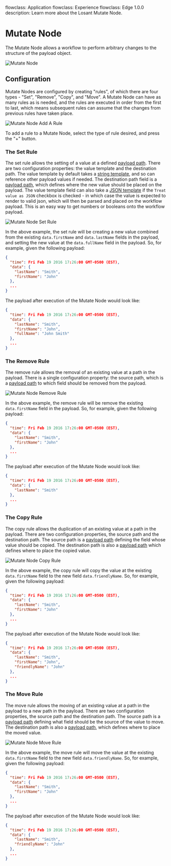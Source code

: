 flowclass: Application
flowclass: Experience
flowclass: Edge 1.0.0
description: Learn more about the Losant Mutate Node.

# Mutate Node

The Mutate Node allows a workflow to perform arbitrary changes to the structure of the payload object.

![Mutate Node](/images/workflows/logic/mutate-node.png "Mutate Node")

## Configuration

Mutate Nodes are configured by creating "rules", of which there are four types - "Set", "Remove", "Copy", and "Move". A Mutate Node can have as many rules as is needed, and the rules are executed in order from the first to last, which means subsequent rules can assume that the changes from previous rules have taken place.

![Mutate Node Add A Rule](/images/workflows/logic/mutate-node-add-a-rule.png "Mutate Node Add A Rule")

To add a rule to a Mutate Node, select the type of rule desired, and press the "+" button.

### The Set Rule

The set rule allows the setting of a value at a defined [payload path](/workflows/accessing-payload-data/#payload-paths). There are two configuration properties: the value template and the destination path. The value template by default takes a [string template](/workflows/accessing-payload-data/#string-templates), and so can reference other payload values if needed. The destination path field is a [payload path](/workflows/accessing-payload-data/#payload-paths), which defines where the new value should be placed on the payload. The value template field can also take a [JSON template](/workflows/accessing-payload-data/#json-templates) if the `Treat value as JSON` checkbox is checked - in which case the value is expected to render to valid json, which will then be parsed and placed on the workflow payload. This is an easy way to get numbers or booleans onto the workflow payload.

![Mutate Node Set Rule](/images/workflows/logic/mutate-node-set-rule.png "Mutate Node Set Rule")

In the above example, the set rule will be creating a new value combined from the existing `data.firstName` and `data.lastName` fields in the payload, and setting the new value at the `data.fullName` field in the payload. So, for example, given the following payload:

```json
{
  "time": Fri Feb 19 2016 17:26:00 GMT-0500 (EST),
  "data": {
    "lastName": "Smith",
    "firstName": "John"
  },
  ...
}
```

The payload after execution of the Mutate Node would look like:

```json
{
  "time": Fri Feb 19 2016 17:26:00 GMT-0500 (EST),
  "data": {
    "lastName": "Smith",
    "firstName": "John",
    "fullName": "John Smith"
  },
  ...
}
```

### The Remove Rule

The remove rule allows the removal of an existing value at a path in the payload. There is a single configuration property: the source path, which is a [payload path](/workflows/accessing-payload-data/#payload-paths) to which field should be removed from the payload.

![Mutate Node Remove Rule](/images/workflows/logic/mutate-node-remove-rule.png "Mutate Node Remove Rule")

In the above example, the remove rule will be remove the existing `data.firstName` field in the payload. So, for example, given the following payload:

```json
{
  "time": Fri Feb 19 2016 17:26:00 GMT-0500 (EST),
  "data": {
    "lastName": "Smith",
    "firstName": "John"
  },
  ...
}
```

The payload after execution of the Mutate Node would look like:

```json
{
  "time": Fri Feb 19 2016 17:26:00 GMT-0500 (EST),
  "data": {
    "lastName": "Smith"
  },
  ...
}
```

### The Copy Rule

The copy rule allows the duplication of an existing value at a path in the payload. There are two configuration properties, the source path and the destination path. The source path is a [payload path](/workflows/accessing-payload-data/#payload-paths) defining the field whose value should be copied. The destination path is also a [payload path](/workflows/accessing-payload-data/#payload-paths) which defines where to place the copied value.

![Mutate Node Copy Rule](/images/workflows/logic/mutate-node-copy-rule.png "Mutate Node Copy Rule")

In the above example, the copy rule will copy the value at the existing `data.firstName` field to the new field `data.friendlyName`. So, for example, given the following payload:

```json
{
  "time": Fri Feb 19 2016 17:26:00 GMT-0500 (EST),
  "data": {
    "lastName": "Smith",
    "firstName": "John"
  },
  ...
}
```

The payload after execution of the Mutate Node would look like:

```json
{
  "time": Fri Feb 19 2016 17:26:00 GMT-0500 (EST),
  "data": {
    "lastName": "Smith",
    "firstName": "John",
    "friendlyName": "John"
  },
  ...
}
```

### The Move Rule

The move rule allows the moving of an existing value at a path in the payload to a new path in the payload. There are two configuration properties, the source path and the destination path. The source path is a [payload path](/workflows/accessing-payload-data/#payload-paths) defining what field should be the source of the value to move. The destination path is also a [payload path](/workflows/accessing-payload-data/#payload-paths), which defines where to place the moved value.

![Mutate Node Move Rule](/images/workflows/logic/mutate-node-move-rule.png "Mutate Node Move Rule")

In the above example, the move rule will move the value at the existing `data.firstName` field to the new field `data.friendlyName`. So, for example, given the following payload:

```json
{
  "time": Fri Feb 19 2016 17:26:00 GMT-0500 (EST),
  "data": {
    "lastName": "Smith",
    "firstName": "John"
  },
  ...
}
```

The payload after execution of the Mutate Node would look like:

```json
{
  "time": Fri Feb 19 2016 17:26:00 GMT-0500 (EST),
  "data": {
    "lastName": "Smith",
    "friendlyName": "John"
  },
  ...
}
```

